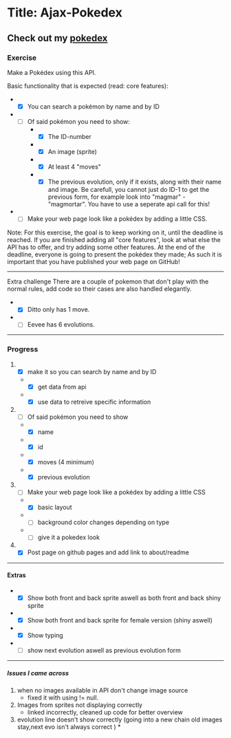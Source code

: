 # Title: Ajax-Pokedex

Check out my [pokedex](https://glinchflash.github.io/Ajax-Pokedex/)
---
### Exercise
Make a Pokédex using this API.

Basic functionality that is expected (read: core features):

* - [x] You can search a pokémon by name and by ID
* - [ ] Of said pokémon you need to show:
     * - [x] The ID-number
     * - [x] An image (sprite)
     * - [x] At least 4 "moves"
     * - [x] The previous evolution, only if it exists, along with their name and image. Be carefull, you cannot just do ID-1 to get the previous form, for example look into "magmar" - "magmortar". You have to use a seperate api call for this!
* - [ ] Make your web page look like a pokédex by adding a little CSS.

Note: For this exercise, the goal is to keep working on it, until the deadline is reached. If you are finished adding all "core features", look at what else the API has to offer, and try adding some other features. At the end of the deadline, everyone is going to present the pokédex they made; As such it is important that you have published your web page on GitHub!

---
Extra challenge
There are a couple of pokemon that don't play with the normal rules, add code so their cases are also handled elegantly.

* - [x] Ditto only has 1 move.
* - [ ] Eevee has 6 evolutions.

---

### Progress

1. - [x] make it so you can search by name and by ID
    * - [x] get data from api
    * - [x] use data to retreive specific information
2. -[ ] Of said pokémon you need to show
    * - [x] name
    *  -[x] id
    *  -[x] moves (4 minimum)
    * -[x]  previous evolution
3. - [ ] Make your web page look like a pokédex by adding a little CSS
    *  -[x] basic layout
    *  -[ ] background color changes depending on type
    *  -[ ] give it a pokedex look
4.  -[x] Post page on github pages and add link to about/readme
---

#### Extras

* -[x] Show both front and back sprite aswell as both front and back shiny sprite
* - [x] Show both front and back sprite for female version (shiny aswell)
* -[x] Show typing
* -[ ] show next evolution aswell as previous evolution form
---

##### Issues I came across
1. when no images available in API don't change image source
    * fixed it with using != null.
2. Images from sprites not displaying correctly
   * linked incorrectly, cleaned up code for better overview
3. evolution line doesn't show correctly (going into a new chain old images stay,next evo isn't always correct )
   * 